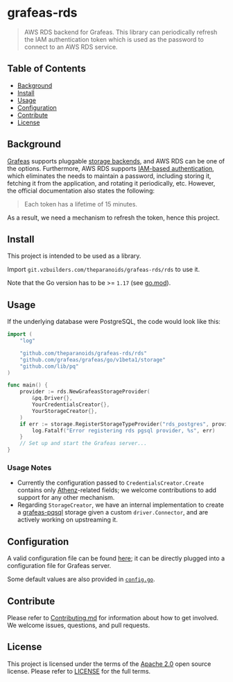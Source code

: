# grafeas-rds

> AWS RDS backend for Grafeas. This library can periodically refresh the IAM authentication token which is used as the password to connect to an AWS RDS service.

## Table of Contents

- [Background](#background)
- [Install](#install)
- [Usage](#usage)
- [Configuration](#configuration)
- [Contribute](#contribute)
- [License](#license)

## Background

[Grafeas](https://github.com/grafeas/grafeas) supports pluggable [storage backends](https://github.com/grafeas/grafeas#storage-backends),
and AWS RDS can be one of the options.
Furthermore, AWS RDS supports [IAM-based authentication](https://docs.aws.amazon.com/AmazonRDS/latest/AuroraUserGuide/UsingWithRDS.IAMDBAuth.html),
which eliminates the needs to maintain a password,
including storing it, fetching it from the application, and rotating it periodically, etc.
However, the official documentation also states the following:

> Each token has a lifetime of 15 minutes.

As a result, we need a mechanism to refresh the token, hence this project.

## Install

This project is intended to be used as a library.

Import `git.vzbuilders.com/theparanoids/grafeas-rds/rds` to use it.

Note that the Go version has to be >= `1.17` (see [go.mod](go.mod)).

## Usage

If the underlying database were PostgreSQL, the code would look like this:

```go
import (
    "log"

    "github.com/theparanoids/grafeas-rds/rds"
    "github.com/grafeas/grafeas/go/v1beta1/storage"
    "github.com/lib/pq"
)

func main() {
    provider := rds.NewGrafeasStorageProvider(
        &pq.Driver{},
        YourCredentialsCreator{},
        YourStorageCreator{},
    )
    if err := storage.RegisterStorageTypeProvider("rds_postgres", provider.Provide); err != nil {
        log.Fatalf("Error registering rds pgsql provider, %s", err)
    }
    // Set up and start the Grafeas server...
}
```

### Usage Notes

- Currently the configuration passed to `CredentialsCreator.Create` contains only
  [Athenz](https://github.com/AthenZ/athenz)-related fields;
  we welcome contributions to add support for any other mechanism.
- Regarding `StorageCreator`,
  we have an internal implementation to create a [grafeas-pqsql](https://github.com/grafeas/grafeas-pgsql) storage
  given a custom `driver.Connector`,
  and are actively working on upstreaming it.

## Configuration

A valid configuration file can be found [here](rds/config/testdata/valid.yaml);
it can be directly plugged into a configuration file for Grafeas server.

Some default values are also provided in [`config.go`](rds/config/config.go).

## Contribute

Please refer to [Contributing.md](Contributing.md) for information about how to get involved.
We welcome issues, questions, and pull requests.

## License

This project is licensed under the terms of the [Apache 2.0](https://www.apache.org/licenses/LICENSE-2.0) open source license. Please refer to [LICENSE](LICENSE) for the full terms.
